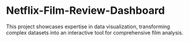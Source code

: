 # Netflix-Film-Review-Dashboard
This project showcases expertise in data visualization, transforming complex datasets into an interactive tool for comprehensive film analysis.
